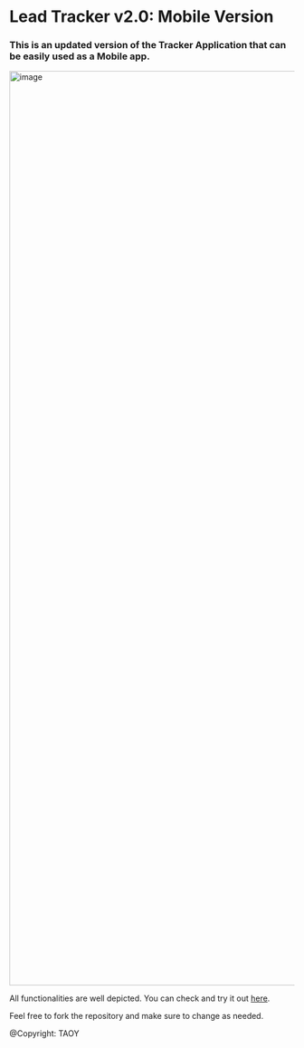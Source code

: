 # Lead Tracker v2.0: Mobile Version

### This is an updated version of the Tracker Application that can be easily used as a Mobile app.

<img width="3024" height="1614" alt="image" src="https://github.com/user-attachments/assets/aa2d8421-4686-48f6-bcf9-d2d042d23bdc" />

All functionalities are well depicted. You can check and try it out [here](https://leadtrackerr.netlify.app/).

Feel free to fork the repository and make sure to change as needed.

@Copyright: TAOY
